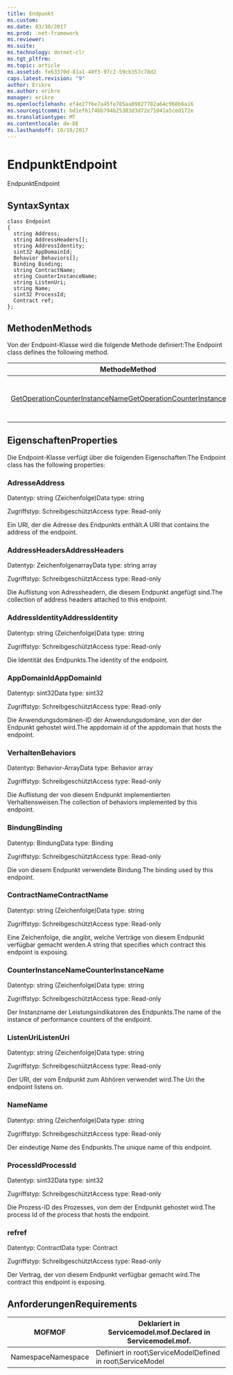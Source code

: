 ```yaml
---
title: Endpunkt
ms.custom: 
ms.date: 03/30/2017
ms.prod: .net-framework
ms.reviewer: 
ms.suite: 
ms.technology: dotnet-clr
ms.tgt_pltfrm: 
ms.topic: article
ms.assetid: fe63370d-81a1-40f3-97c2-59cb357c78d2
caps.latest.revision: "9"
author: Erikre
ms.author: erikre
manager: erikre
ms.openlocfilehash: ef4e27f6e7a45fe705aa09827702a64c960b6a16
ms.sourcegitcommit: bd1ef61f4bb794b25383d3d72e71041a5ced172e
ms.translationtype: MT
ms.contentlocale: de-DE
ms.lasthandoff: 10/18/2017
---
```

# <a name="endpoint"></a><span data-ttu-id="2bafa-102">Endpunkt</span><span class="sxs-lookup"><span data-stu-id="2bafa-102">Endpoint</span></span>
<span data-ttu-id="2bafa-103">Endpunkt</span><span class="sxs-lookup"><span data-stu-id="2bafa-103">Endpoint</span></span>  
  
## <a name="syntax"></a><span data-ttu-id="2bafa-104">Syntax</span><span class="sxs-lookup"><span data-stu-id="2bafa-104">Syntax</span></span>  
  
```  
class Endpoint  
{  
  string Address;  
  string AddressHeaders[];  
  string AddressIdentity;  
  sint32 AppDomainId;  
  Behavior Behaviors[];  
  Binding Binding;  
  string ContractName;  
  string CounterInstanceName;  
  string ListenUri;  
  string Name;  
  sint32 ProcessId;  
  Contract ref;  
};  
```  
  
## <a name="methods"></a><span data-ttu-id="2bafa-105">Methoden</span><span class="sxs-lookup"><span data-stu-id="2bafa-105">Methods</span></span>  
 <span data-ttu-id="2bafa-106">Von der Endpoint-Klasse wird die folgende Methode definiert:</span><span class="sxs-lookup"><span data-stu-id="2bafa-106">The Endpoint class defines the following method.</span></span>  
  
|<span data-ttu-id="2bafa-107">Methode</span><span class="sxs-lookup"><span data-stu-id="2bafa-107">Method</span></span>|<span data-ttu-id="2bafa-108">Beschreibung</span><span class="sxs-lookup"><span data-stu-id="2bafa-108">Description</span></span>|  
|------------|-----------------|  
|[<span data-ttu-id="2bafa-109">GetOperationCounterInstanceName</span><span class="sxs-lookup"><span data-stu-id="2bafa-109">GetOperationCounterInstanceName</span></span>](../../../../../docs/framework/wcf/diagnostics/wmi/getoperationcounterinstancename.md)|<span data-ttu-id="2bafa-110">Ruft den Instanznamen des Vorgangsleistungsindikators ab.</span><span class="sxs-lookup"><span data-stu-id="2bafa-110">Retrieves the operation performance counter instance name</span></span>|  
  
## <a name="properties"></a><span data-ttu-id="2bafa-111">Eigenschaften</span><span class="sxs-lookup"><span data-stu-id="2bafa-111">Properties</span></span>  
 <span data-ttu-id="2bafa-112">Die Endpoint-Klasse verfügt über die folgenden Eigenschaften:</span><span class="sxs-lookup"><span data-stu-id="2bafa-112">The Endpoint class has the following properties:</span></span>  
  
### <a name="address"></a><span data-ttu-id="2bafa-113">Adresse</span><span class="sxs-lookup"><span data-stu-id="2bafa-113">Address</span></span>  
 <span data-ttu-id="2bafa-114">Datentyp: string (Zeichenfolge)</span><span class="sxs-lookup"><span data-stu-id="2bafa-114">Data type: string</span></span>  
  
 <span data-ttu-id="2bafa-115">Zugriffstyp: Schreibgeschützt</span><span class="sxs-lookup"><span data-stu-id="2bafa-115">Access type: Read-only</span></span>  
  
 <span data-ttu-id="2bafa-116">Ein URI, der die Adresse des Endpunkts enthält.</span><span class="sxs-lookup"><span data-stu-id="2bafa-116">A URI that contains the address of the endpoint.</span></span>  
  
### <a name="addressheaders"></a><span data-ttu-id="2bafa-117">AddressHeaders</span><span class="sxs-lookup"><span data-stu-id="2bafa-117">AddressHeaders</span></span>  
 <span data-ttu-id="2bafa-118">Datentyp: Zeichenfolgenarray</span><span class="sxs-lookup"><span data-stu-id="2bafa-118">Data type: string array</span></span>  
  
 <span data-ttu-id="2bafa-119">Zugriffstyp: Schreibgeschützt</span><span class="sxs-lookup"><span data-stu-id="2bafa-119">Access type: Read-only</span></span>  
  
 <span data-ttu-id="2bafa-120">Die Auflistung von Adressheadern, die diesem Endpunkt angefügt sind.</span><span class="sxs-lookup"><span data-stu-id="2bafa-120">The collection of address headers attached to this endpoint.</span></span>  
  
### <a name="addressidentity"></a><span data-ttu-id="2bafa-121">AddressIdentity</span><span class="sxs-lookup"><span data-stu-id="2bafa-121">AddressIdentity</span></span>  
 <span data-ttu-id="2bafa-122">Datentyp: string (Zeichenfolge)</span><span class="sxs-lookup"><span data-stu-id="2bafa-122">Data type: string</span></span>  
  
 <span data-ttu-id="2bafa-123">Zugriffstyp: Schreibgeschützt</span><span class="sxs-lookup"><span data-stu-id="2bafa-123">Access type: Read-only</span></span>  
  
 <span data-ttu-id="2bafa-124">Die Identität des Endpunkts.</span><span class="sxs-lookup"><span data-stu-id="2bafa-124">The identity of the endpoint.</span></span>  
  
### <a name="appdomainid"></a><span data-ttu-id="2bafa-125">AppDomainId</span><span class="sxs-lookup"><span data-stu-id="2bafa-125">AppDomainId</span></span>  
 <span data-ttu-id="2bafa-126">Datentyp: sint32</span><span class="sxs-lookup"><span data-stu-id="2bafa-126">Data type: sint32</span></span>  
  
 <span data-ttu-id="2bafa-127">Zugriffstyp: Schreibgeschützt</span><span class="sxs-lookup"><span data-stu-id="2bafa-127">Access type: Read-only</span></span>  
  
 <span data-ttu-id="2bafa-128">Die Anwendungsdomänen-ID der Anwendungsdomäne, von der der Endpunkt gehostet wird.</span><span class="sxs-lookup"><span data-stu-id="2bafa-128">The appdomain id of the appdomain that hosts the endpoint.</span></span>  
  
### <a name="behaviors"></a><span data-ttu-id="2bafa-129">Verhalten</span><span class="sxs-lookup"><span data-stu-id="2bafa-129">Behaviors</span></span>  
 <span data-ttu-id="2bafa-130">Datentyp: Behavior-Array</span><span class="sxs-lookup"><span data-stu-id="2bafa-130">Data type: Behavior array</span></span>  
  
 <span data-ttu-id="2bafa-131">Zugriffstyp: Schreibgeschützt</span><span class="sxs-lookup"><span data-stu-id="2bafa-131">Access type: Read-only</span></span>  
  
 <span data-ttu-id="2bafa-132">Die Auflistung der von diesem Endpunkt implementierten Verhaltensweisen.</span><span class="sxs-lookup"><span data-stu-id="2bafa-132">The collection of behaviors implemented by this endpoint.</span></span>  
  
### <a name="binding"></a><span data-ttu-id="2bafa-133">Bindung</span><span class="sxs-lookup"><span data-stu-id="2bafa-133">Binding</span></span>  
 <span data-ttu-id="2bafa-134">Datentyp: Bindung</span><span class="sxs-lookup"><span data-stu-id="2bafa-134">Data type: Binding</span></span>  
  
 <span data-ttu-id="2bafa-135">Zugriffstyp: Schreibgeschützt</span><span class="sxs-lookup"><span data-stu-id="2bafa-135">Access type: Read-only</span></span>  
  
 <span data-ttu-id="2bafa-136">Die von diesem Endpunkt verwendete Bindung.</span><span class="sxs-lookup"><span data-stu-id="2bafa-136">The binding used by this endpoint.</span></span>  
  
### <a name="contractname"></a><span data-ttu-id="2bafa-137">ContractName</span><span class="sxs-lookup"><span data-stu-id="2bafa-137">ContractName</span></span>  
 <span data-ttu-id="2bafa-138">Datentyp: string (Zeichenfolge)</span><span class="sxs-lookup"><span data-stu-id="2bafa-138">Data type: string</span></span>  
  
 <span data-ttu-id="2bafa-139">Zugriffstyp: Schreibgeschützt</span><span class="sxs-lookup"><span data-stu-id="2bafa-139">Access type: Read-only</span></span>  
  
 <span data-ttu-id="2bafa-140">Eine Zeichenfolge, die angibt, welche Verträge von diesem Endpunkt verfügbar gemacht werden.</span><span class="sxs-lookup"><span data-stu-id="2bafa-140">A string that specifies which contract this endpoint is exposing.</span></span>  
  
### <a name="counterinstancename"></a><span data-ttu-id="2bafa-141">CounterInstanceName</span><span class="sxs-lookup"><span data-stu-id="2bafa-141">CounterInstanceName</span></span>  
 <span data-ttu-id="2bafa-142">Datentyp: string (Zeichenfolge)</span><span class="sxs-lookup"><span data-stu-id="2bafa-142">Data type: string</span></span>  
  
 <span data-ttu-id="2bafa-143">Zugriffstyp: Schreibgeschützt</span><span class="sxs-lookup"><span data-stu-id="2bafa-143">Access type: Read-only</span></span>  
  
 <span data-ttu-id="2bafa-144">Der Instanzname der Leistungsindikatoren des Endpunkts.</span><span class="sxs-lookup"><span data-stu-id="2bafa-144">The name of the instance of performance counters of the endpoint.</span></span>  
  
### <a name="listenuri"></a><span data-ttu-id="2bafa-145">ListenUri</span><span class="sxs-lookup"><span data-stu-id="2bafa-145">ListenUri</span></span>  
 <span data-ttu-id="2bafa-146">Datentyp: string (Zeichenfolge)</span><span class="sxs-lookup"><span data-stu-id="2bafa-146">Data type: string</span></span>  
  
 <span data-ttu-id="2bafa-147">Zugriffstyp: Schreibgeschützt</span><span class="sxs-lookup"><span data-stu-id="2bafa-147">Access type: Read-only</span></span>  
  
 <span data-ttu-id="2bafa-148">Der URI, der vom Endpunkt zum Abhören verwendet wird.</span><span class="sxs-lookup"><span data-stu-id="2bafa-148">The Uri the endpoint listens on.</span></span>  
  
### <a name="name"></a><span data-ttu-id="2bafa-149">Name</span><span class="sxs-lookup"><span data-stu-id="2bafa-149">Name</span></span>  
 <span data-ttu-id="2bafa-150">Datentyp: string (Zeichenfolge)</span><span class="sxs-lookup"><span data-stu-id="2bafa-150">Data type: string</span></span>  
  
 <span data-ttu-id="2bafa-151">Zugriffstyp: Schreibgeschützt</span><span class="sxs-lookup"><span data-stu-id="2bafa-151">Access type: Read-only</span></span>  
  
 <span data-ttu-id="2bafa-152">Der eindeutige Name des Endpunkts.</span><span class="sxs-lookup"><span data-stu-id="2bafa-152">The unique name of this endpoint.</span></span>  
  
### <a name="processid"></a><span data-ttu-id="2bafa-153">ProcessId</span><span class="sxs-lookup"><span data-stu-id="2bafa-153">ProcessId</span></span>  
 <span data-ttu-id="2bafa-154">Datentyp: sint32</span><span class="sxs-lookup"><span data-stu-id="2bafa-154">Data type: sint32</span></span>  
  
 <span data-ttu-id="2bafa-155">Zugriffstyp: Schreibgeschützt</span><span class="sxs-lookup"><span data-stu-id="2bafa-155">Access type: Read-only</span></span>  
  
 <span data-ttu-id="2bafa-156">Die Prozess-ID des Prozesses, von dem der Endpunkt gehostet wird.</span><span class="sxs-lookup"><span data-stu-id="2bafa-156">The process Id of the process that hosts the endpoint.</span></span>  
  
### <a name="ref"></a><span data-ttu-id="2bafa-157">ref</span><span class="sxs-lookup"><span data-stu-id="2bafa-157">ref</span></span>  
 <span data-ttu-id="2bafa-158">Datentyp: Contract</span><span class="sxs-lookup"><span data-stu-id="2bafa-158">Data type: Contract</span></span>  
  
 <span data-ttu-id="2bafa-159">Zugriffstyp: Schreibgeschützt</span><span class="sxs-lookup"><span data-stu-id="2bafa-159">Access type: Read-only</span></span>  
  
 <span data-ttu-id="2bafa-160">Der Vertrag, der von diesem Endpunkt verfügbar gemacht wird.</span><span class="sxs-lookup"><span data-stu-id="2bafa-160">The contract this endpoint is exposing.</span></span>  
  
## <a name="requirements"></a><span data-ttu-id="2bafa-161">Anforderungen</span><span class="sxs-lookup"><span data-stu-id="2bafa-161">Requirements</span></span>  
  
|<span data-ttu-id="2bafa-162">MOF</span><span class="sxs-lookup"><span data-stu-id="2bafa-162">MOF</span></span>|<span data-ttu-id="2bafa-163">Deklariert in Servicemodel.mof.</span><span class="sxs-lookup"><span data-stu-id="2bafa-163">Declared in Servicemodel.mof.</span></span>|  
|---------|-----------------------------------|  
|<span data-ttu-id="2bafa-164">Namespace</span><span class="sxs-lookup"><span data-stu-id="2bafa-164">Namespace</span></span>|<span data-ttu-id="2bafa-165">Definiert in root\ServiceModel</span><span class="sxs-lookup"><span data-stu-id="2bafa-165">Defined in root\ServiceModel</span></span>|
